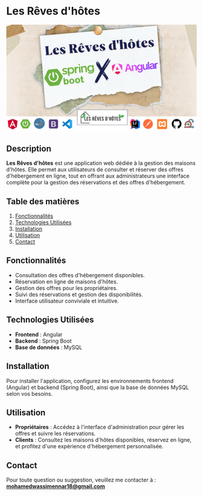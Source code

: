 # Les Rêves d'hôtes

![Logo de Les Rêves d'hôtes](Reves.png)

## Description

**Les Rêves d'hôtes** est une application web dédiée à la gestion des maisons d'hôtes. Elle permet aux utilisateurs de consulter et réserver des offres d'hébergement en ligne, tout en offrant aux administrateurs une interface complète pour la gestion des réservations et des offres d'hébergement.

## Table des matières

1. [Fonctionnalités](#fonctionnalités)
2. [Technologies Utilisées](#technologies-utilisées)
3. [Installation](#installation)
4. [Utilisation](#utilisation)
5. [Contact](#contact)

## Fonctionnalités

- Consultation des offres d'hébergement disponibles.
- Réservation en ligne de maisons d'hôtes.
- Gestion des offres pour les propriétaires.
- Suivi des réservations et gestion des disponibilités.
- Interface utilisateur conviviale et intuitive.

## Technologies Utilisées

- **Frontend** : Angular
- **Backend** : Spring Boot
- **Base de données** : MySQL

## Installation

Pour installer l'application, configurez les environnements frontend (Angular) et backend (Spring Boot), ainsi que la base de données MySQL selon vos besoins.

## Utilisation

- **Propriétaires** : Accédez à l'interface d'administration pour gérer les offres et suivre les réservations.
- **Clients** : Consultez les maisons d'hôtes disponibles, réservez en ligne, et profitez d'une expérience d'hébergement personnalisée.

## Contact

Pour toute question ou suggestion, veuillez me contacter à : **mohamedwassimennar18@gmail.com**
